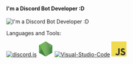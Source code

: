 #### I'm a Discord Bot Developer :D
![I'm a Discord Bot Developer :D](https://imgur.com/K7Bzd81.png)

Languages and Tools:



[<img src='https://i.imgur.com/LihkX4M.png' alt='discord.js' height='40'>](https://discord.js.org/#/)  [<img src='https://raw.githubusercontent.com/github/explore/80688e429a7d4ef2fca1e82350fe8e3517d3494d/topics/nodejs/nodejs.png' alt='node.JS' height='40'>](https://nodejs.org/en/)  [<img src='https://i.imgur.com/Vox08LP.png' alt='Visual-Studio-Code' height='40'>](https://code.visualstudio.com/)  [<img src='https://raw.githubusercontent.com/github/explore/80688e429a7d4ef2fca1e82350fe8e3517d3494d/topics/javascript/javascript.png' alt='javascript' height='40'>](https://www.javascript.com/)

